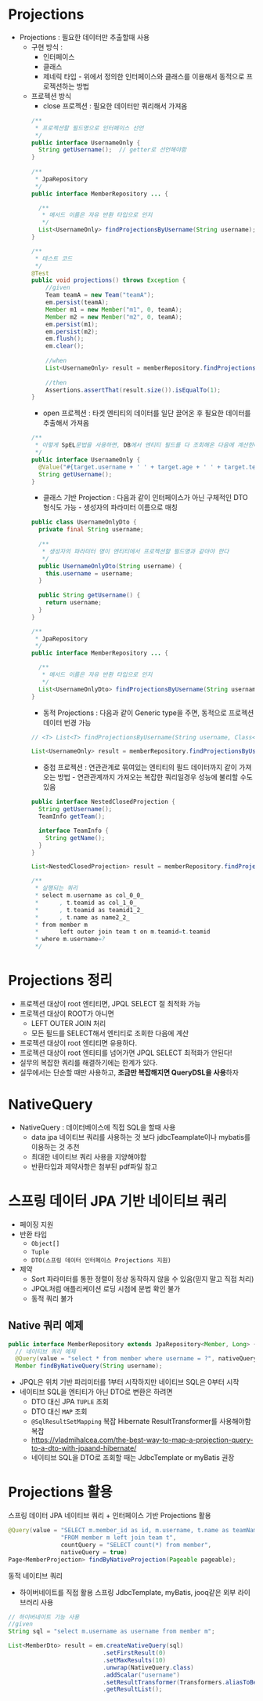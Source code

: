 # Projections
- Projections : 필요한 데이터만 추출할때 사용
  - 구현 방식 :
    - 인터페이스 
    - 클래스
    - 제네릭 타입 - 위에서 정의한 인터페이스와 클래스를 이용해서 동적으로 프로젝션하는 방법
  - 프로젝션 방식
    - close 프로젝션 : 필요한 데이터만 쿼리해서 가져옴
    ```java
    /**
     * 프로젝션할 필드명으로 인터페이스 선언
     */
    public interface UsernameOnly { 
      String getUsername();  // getter로 선언해야함
    }
     
    /**
     * JpaRepository
     */
    public interface MemberRepository ... {

      /**
       * 메서드 이름은 자유 반환 타입으로 인지
       */
      List<UsernameOnly> findProjectionsByUsername(String username);
    }

    /**
     * 테스트 코드
     */
    @Test 
    public void projections() throws Exception { 
        //given 
        Team teamA = new Team("teamA");
        em.persist(teamA);
        Member m1 = new Member("m1", 0, teamA);
        Member m2 = new Member("m2", 0, teamA);
        em.persist(m1);
        em.persist(m2);
        em.flush();
        em.clear();
        
        //when 
        List<UsernameOnly> result = memberRepository.findProjectionsByUsername("m1");
        
        //then 
        Assertions.assertThat(result.size()).isEqualTo(1);
    }
    ```
    - open 프로젝션 : 타겟 엔티티의 데이터를 일단 끌어온 후 필요한 데이터를 추출해서 가져옴
    ```java
    /**
     * 이렇게 SpEL문법을 사용하면, DB에서 엔티티 필드를 다 조회해온 다음에 계산한다! 따라서 JPQL SELECT 절 최적화가 안된다.
     */
    public interface UsernameOnly {
      @Value("#{target.username + ' ' + target.age + ' ' + target.team.name}") 
      String getUsername();
    }
    ```
    - 클래스 기반 Projection : 다음과 같이 인터페이스가 아닌 구체적인 DTO 형식도 가능 - 생성자의 파라미터 이름으로 매칭
    ```java
    public class UsernameOnlyDto {
      private final String username;
      
      /**
       * 생성자의 파라미터 명이 엔티티에서 프로젝션할 필드명과 같아야 한다
       */
      public UsernameOnlyDto(String username) { 
        this.username = username;
      }
      
      public String getUsername() { 
        return username;
      } 
    }

    /**
     * JpaRepository
     */
    public interface MemberRepository ... {

      /**
       * 메서드 이름은 자유 반환 타입으로 인지
       */
      List<UsernameOnlyDto> findProjectionsByUsername(String username);
    }
    ```
    - 동적 Projections : 다음과 같이 Generic type을 주면, 동적으로 프로젝션 데이터 번경 가능
    ```java
    // <T> List<T> findProjectionsByUsername(String username, Class<T> type);

    List<UsernameOnly> result = memberRepository.findProjectionsByUsername("m1", UsernameOnly.class);
    ```
    - 중첩 프로젝션 : 연관관계로 묶여있는 엔티티의 필드 데이터까지 같이 가져오는 방법 - 연관관계까지 가져오는 복잡한 쿼리일경우 성능에 불리할 수도 있음
    ```java
    public interface NestedClosedProjection {
      String getUsername();
      TeamInfo getTeam();

      interface TeamInfo { 
        String getName();
      } 
    }

    List<NestedClosedProjection> result = memberRepository.findProjectionsByUsername("m1", NestedClosedProjection.class);

    /**
     * 실행되는 쿼리
     * select m.username as col_0_0_
     *      , t.teamid as col_1_0_
     *      , t.teamid as teamid1_2_
     *      , t.name as name2_2_ 
     * from member m 
     *      left outer join team t on m.teamid=t.teamid 
     * where m.username=?
     */
    ```

# Projections 정리
- 프로젝션 대상이 root 엔티티면, JPQL SELECT 절 최적화 가능 
- 프로젝션 대상이 ROOT가 아니면 
  - LEFT OUTER JOIN 처리 
  - 모든 필드를 SELECT해서 엔티티로 조회한 다음에 계산
- 프로젝션 대상이 root 엔티티면 유용하다.
- 프로젝션 대상이 root 엔티티를 넘어가면 JPQL SELECT 최적화가 안된다!
- 실무의 복잡한 쿼리를 해결하기에는 한계가 있다.
- 실무에서는 단순할 때만 사용하고, **조금만 복잡해지면 QueryDSL을 사용**하자

# NativeQuery
- NativeQuery : 데이터베이스에 직접 SQL을 할때 사용 
  - data jpa 네이티브 쿼리를 사용하는 것 보다 jdbcTeamplate이나 mybatis를 이용하는 것 추천
  - 최대한 네이티브 쿼리 사용을 지양해야함
  - 반환타입과 제약사항은 첨부된 pdf파일 참고

# 스프링 데이터 JPA 기반 네이티브 쿼리
- 페이징 지원 
- 반환 타입
  - `Object[]` 
  - `Tuple` 
  - `DTO(스프링 데이터 인터페이스 Projections 지원)`
- 제약
  - Sort 파라미터를 통한 정렬이 정상 동작하지 않을 수 있음(믿지 말고 직접 처리) 
  - JPQL처럼 애플리케이션 로딩 시점에 문법 확인 불가
  - 동적 쿼리 불가

## Native 쿼리 예제
```java
public interface MemberRepository extends JpaRepository<Member, Long> {
  // 네이티브 쿼리 예제
  @Query(value = "select * from member where username = ?", nativeQuery = true) 
  Member findByNativeQuery(String username);
```
- JPQL은 위치 기반 파리미터를 1부터 시작하지만 네이티브 SQL은 0부터 시작
- 네이티브 SQL을 엔티티가 아닌 DTO로 변환은 하려면 
  - DTO 대신 JPA `TUPLE` 조회 
  - DTO 대신 `MAP` 조회 
  - `@SqlResultSetMapping` 복잡 Hibernate ResultTransformer를 사용해야함 복잡 
  - https://vladmihalcea.com/the-best-way-to-map-a-projection-query-to-a-dto-with-jpaand-hibernate/
  - 네이티브 SQL을 DTO로 조회할 때는 JdbcTemplate or myBatis 권장


# Projections 활용
스프링 데이터 JPA 네이티브 쿼리 + 인터페이스 기반 Projections 활용

```java
@Query(value = "SELECT m.member_id as id, m.username, t.name as teamName " + 
               "FROM member m left join team t", 
               countQuery = "SELECT count(*) from member", 
               nativeQuery = true) 
Page<MemberProjection> findByNativeProjection(Pageable pageable);
```

동적 네이티브 쿼리
- 하이버네이트를 직접 활용 스프링 JdbcTemplate, myBatis, jooq같은 외부 라이브러리 사용
```java
// 하이버네이트 기능 사용
//given 
String sql = "select m.username as username from member m";

List<MemberDto> result = em.createNativeQuery(sql) 
                           .setFirstResult(0) 
                           .setMaxResults(10) 
                           .unwrap(NativeQuery.class) 
                           .addScalar("username") 
                           .setResultTransformer(Transformers.aliasToBean(MemberDto.class)) 
                           .getResultList();
```